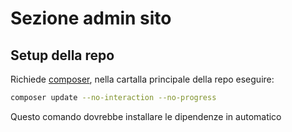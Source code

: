 # Sezione admin sito
## Setup della repo
Richiede [composer](https://getcomposer.org "Vai al sito"), nella cartalla principale della repo eseguire:
```bash
composer update --no-interaction --no-progress
```
Questo comando dovrebbe installare le dipendenze in automatico
